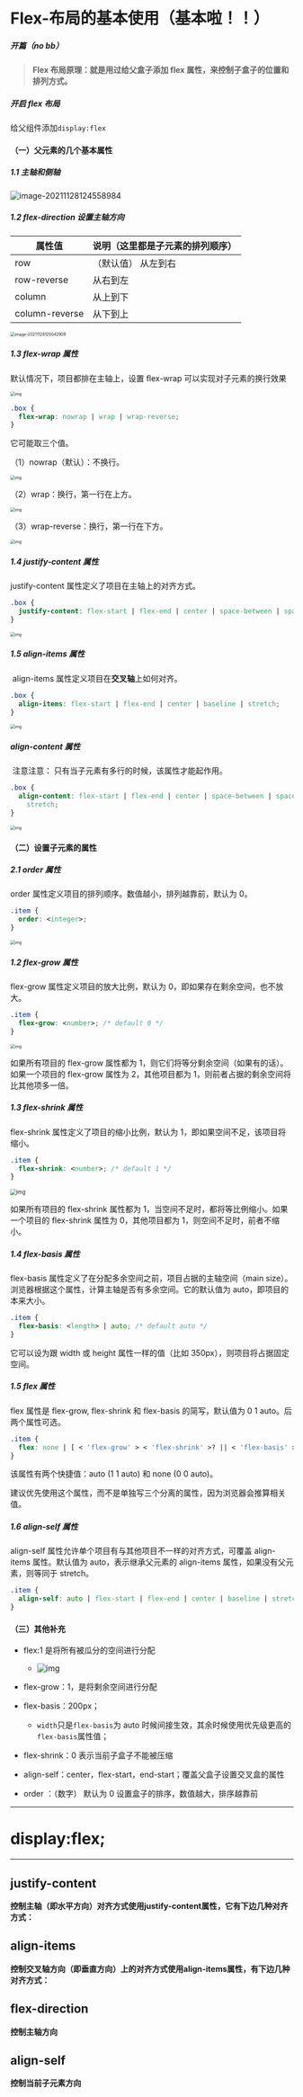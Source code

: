 # Flex-布局的基本使用（基本啦！！）

##### 开篇（no bb）

> **Flex 布局原理：就是用过给父盒子添加 flex 属性，来控制子盒子的位置和排列方式。**

##### 开启 flex 布局

给父组件添加`display:flex`

#### （一）父元素的几个基本属性

##### 1.1 主轴和侧轴

![image-20211128124558984](https://gitee.com/spencer1228/blog-img-address/raw/master/img/image-20211128124558984.png)

##### 1.2 flex-direction 设置主轴方向

| 属性值         | 说明（这里都是子元素的排列顺序） |
| -------------- | -------------------------------- |
| row            | （默认值） 从左到右              |
| row-reverse    | 从右到左                         |
| column         | 从上到下                         |
| column-reverse | 从下到上                         |

<img src="https://gitee.com/spencer1228/blog-img-address/raw/master/img/image-20211128125042909.png" alt="image-20211128125042909" style="zoom:50%;" />

##### 1.3 flex-wrap 属性

默认情况下，项目都排在主轴上，设置 flex-wrap 可以实现对子元素的换行效果

<img src="https://gitee.com/spencer1228/blog-img-address/raw/master/img/903d5b7df55779c03f2687a7d4d6bcea.png" alt="img" style="zoom:50%;" />

```css
.box {
  flex-wrap: nowrap | wrap | wrap-reverse;
}
```

它可能取三个值。

（1）nowrap（默认）：不换行。

<img src="https://gitee.com/spencer1228/blog-img-address/raw/master/img/9da1f23965756568b4c6ea7124db7b9a.png" alt="img" style="zoom:50%;" />

（2）wrap：换行，第一行在上方。

<img src="https://gitee.com/spencer1228/blog-img-address/raw/master/img/3c6b3c8b8fe5e26bca6fb57538cf72d9.jpg" alt="img" style="zoom:50%;" />

（3）wrap-reverse：换行，第一行在下方。

<img src="https://gitee.com/spencer1228/blog-img-address/raw/master/img/fb4cf2bab8b6b744b64f6d7a99cd577c.jpg" alt="img" style="zoom:50%;" />

##### 1.4 justify-content 属性

justify-content 属性定义了项目在主轴上的对齐方式。

```css
.box {
  justify-content: flex-start | flex-end | center | space-between | space-around;
}
```

<img src="https://gitee.com/spencer1228/blog-img-address/raw/master/img/c55dfe8e3422458b50e985552ef13ba5.png" alt="img" style="zoom:50%;" />

##### 1.5 align-items 属性

​ align-items 属性定义项目在**交叉轴**上如何对齐。

```css
.box {
  align-items: flex-start | flex-end | center | baseline | stretch;
}
```

<img src="https://gitee.com/spencer1228/blog-img-address/raw/master/img/2b0c39c7e7a80d5a784c8c2ca63cde17.png" alt="img" style="zoom:50%;" />

##### align-content 属性

​ 注意注意： 只有当子元素有多行的时候，该属性才能起作用。

```css
.box {
  align-content: flex-start | flex-end | center | space-between | space-around |
    stretch;
}
```

<img src="https://gitee.com/spencer1228/blog-img-address/raw/master/img/f10918ccb8a13247c9d47715a2bd2c33.png" alt="img" style="zoom:50%;" />

#### （二）设置子元素的属性

##### 2.1 order 属性

order 属性定义项目的排列顺序。数值越小，排列越靠前，默认为 0。

```css
.item {
  order: <integer>;
}
```

<img src="https://gitee.com/spencer1228/blog-img-address/raw/master/img/59e399c72daafcfcc20ede36bf32f266.png" alt="img" style="zoom:50%;" />

##### 1.2 flex-grow 属性

flex-grow 属性定义项目的放大比例，默认为 0，即如果存在剩余空间，也不放大。

```css
.item {
  flex-grow: <number>; /* default 0 */
}
```

<img src="https://www.runoob.com/wp-content/uploads/2015/07/f41c08bb35962ed79e7686f735d6cd78.png" alt="img" style="zoom:50%;" />

如果所有项目的 flex-grow 属性都为 1，则它们将等分剩余空间（如果有的话）。如果一个项目的 flex-grow 属性为 2，其他项目都为 1，则前者占据的剩余空间将比其他项多一倍。

##### 1.3 flex-shrink 属性

flex-shrink 属性定义了项目的缩小比例，默认为 1，即如果空间不足，该项目将缩小。

```css
.item {
  flex-shrink: <number>; /* default 1 */
}
```

<img src="https://gitee.com/spencer1228/blog-img-address/raw/master/img/240d3e960043a729bb3ff5e34987904f.jpg" alt="img" style="zoom: 67%;" />

如果所有项目的 flex-shrink 属性都为 1，当空间不足时，都将等比例缩小。如果一个项目的 flex-shrink 属性为 0，其他项目都为 1，则空间不足时，前者不缩小。

##### 1.4 flex-basis 属性

flex-basis 属性定义了在分配多余空间之前，项目占据的主轴空间（main size）。浏览器根据这个属性，计算主轴是否有多余空间。它的默认值为 auto，即项目的本来大小。

```css
.item {
  flex-basis: <length> | auto; /* default auto */
}
```

它可以设为跟 width 或 height 属性一样的值（比如 350px），则项目将占据固定空间。

##### 1.5 flex 属性

flex 属性是 flex-grow, flex-shrink 和 flex-basis 的简写，默认值为 0 1 auto。后两个属性可选。

```css
.item {
  flex: none | [ < 'flex-grow' > < 'flex-shrink' >? || < 'flex-basis' > ];
}
```

该属性有两个快捷值：auto (1 1 auto) 和 none (0 0 auto)。

建议优先使用这个属性，而不是单独写三个分离的属性，因为浏览器会推算相关值。

##### 1.6 align-self 属性

align-self 属性允许单个项目有与其他项目不一样的对齐方式，可覆盖 align-items 属性。默认值为 auto，表示继承父元素的 align-items 属性，如果没有父元素，则等同于 stretch。

```css
.item {
  align-self: auto | flex-start | flex-end | center | baseline | stretch;
}
```

#### （三）其他补充

- flex:1 是将所有被瓜分的空间进行分配

  - ![img](https://gitee.com/spencer1228/blog-img-address/raw/master/img/v2-d11a2e8877dfe7f76e6b752a0456b065_b.webp)

- flex-grow：1，是将剩余空间进行分配

- flex-basis：200px；

  - `width`只是`flex-basis`为 auto 时候间接生效，其余时候使用优先级更高的`flex-basis`属性值；

- flex-shrink：0 表示当前子盒子不能被压缩

- align-self：center，flex-start，end-start；覆盖父盒子设置交叉盒的属性

- order ：（数字） 默认为 0 设置盒子的排序，数值越大，排序越靠前


***
# display:flex;
***
## justify-content
**控制主轴（即水平方向）对齐方式使用justify-content属性，它有下边几种对齐方式：**

## align-items
**控制交叉轴方向（即垂直方向）上的对齐方式使用align-items属性，有下边几种对齐方式：**

## flex-direction
**控制主轴方向**

## align-self
**控制当前子元素方向**
